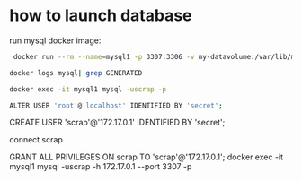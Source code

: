# how to launch database
run mysql docker image:
```bash
 docker run --rm --name=mysql1 -p 3307:3306 -v my-datavolume:/var/lib/mysql -d mysql/mysql-server

```
```bash
docker logs mysql| grep GENERATED
```

```bash
docker exec -it mysql1 mysql -uscrap -p
```
```bash
ALTER USER 'root'@'localhost' IDENTIFIED BY 'secret';
```
CREATE USER 'scrap'@'172.17.0.1' IDENTIFIED BY 'secret';

connect scrap

 GRANT ALL PRIVILEGES ON scrap  TO 'scrap'@'172.17.0.1';
docker exec -it mysql1 mysql -uscrap -h 172.17.0.1 --port 3307 -p
